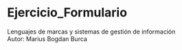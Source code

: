 # Ejercicio_Formulario
Lenguajes de marcas y sistemas de gestión de información<br>
Autor: Marius Bogdan Burca
